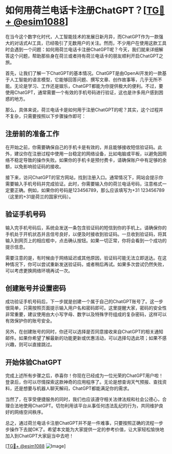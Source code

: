 # 如何用荷兰电话卡注册ChatGPT？[[TG💪+ @esim1088](https://t.me/s/esim1088)]

在当今这个数字化时代，人工智能技术的发展日新月异，而ChatGPT作为一款强大的对话式AI工具，已经吸引了无数用户的关注。然而，不少用户在使用这款工具时会遇到一个问题：如何用荷兰电话卡注册ChatGPT呢？今天，我们就来详细解答这个问题，帮助那些身在荷兰或者持有荷兰电话卡的朋友顺利开启ChatGPT之旅。

首先，让我们了解一下ChatGPT的基本情况。ChatGPT是由OpenAI开发的一款基于人工智能的语言模型，它能够回答问题、撰写文章、创作故事等，几乎无所不能。无论是学习、工作还是娱乐，ChatGPT都能为你提供极大的便利。不过，要使用ChatGPT，通常需要一个有效的手机号码进行验证，这也是许多用户感到困惑的地方。

那么，具体来说，荷兰电话卡是如何用于注册ChatGPT的呢？其实，这个过程并不复杂，只需要按照以下步骤操作即可：

## 注册前的准备工作

在开始之前，你需要确保自己的手机卡是有效的，并且能够接收短信验证码。此外，建议你在注册过程中使用一台稳定的网络设备，比如电脑或平板，以避免因网络不稳定导致的操作失败。如果你的手机卡是预付费卡，请确保账户中有足够的余额，以免影响验证码的接收。

接下来，访问ChatGPT的官方网站，找到注册入口。通常情况下，网站会提示你需要输入手机号码并完成验证。此时，你需要输入你的荷兰电话号码，注意格式一定要正确。例如，如果你的号码是123456789，那么应该填写为+31 123456789（这里的+31是荷兰的国家代码）。

## 验证手机号码

输入完手机号码后，系统会发送一条包含验证码的短信到你的手机上。请确保你的手机处于开机状态并且信号良好，以便及时接收到验证码。一旦收到验证码，将其输入到网页上的相应框中，点击确认按钮。如果一切正常，你将会看到一个成功的提示信息。

需要注意的是，有时候由于网络延迟或其他原因，验证码可能无法立即送达。在这种情况下，你可以尝试重新发送验证码，或者稍后再试。如果多次尝试仍然失败，可以考虑更换网络环境再试一次。

## 创建账号并设置密码

成功验证手机号码后，下一步就是创建一个属于自己的ChatGPT账号了。这一步很简单，只需按照页面提示输入用户名和密码即可。这里提醒大家，密码的安全性非常重要，建议使用由大小写字母、数字以及特殊字符组成的复杂密码，这样可以有效保护你的账号安全。

另外，在创建账号的同时，你还可以选择是否同意接收来自ChatGPT的相关通知邮件。如果你希望了解最新的功能更新或优惠活动，可以选择勾选此项；如果不感兴趣，则可以直接跳过。

## 开始体验ChatGPT

完成上述所有步骤之后，恭喜你！你现在已经成为一位光荣的ChatGPT用户啦！登录后，你可以尽情探索这款神奇的应用程序了。无论是想查询天气预报、查找资料，还是想要与机器人聊天解闷，ChatGPT都能满足你的需求。

当然了，在享受便捷服务的同时，我们也应该遵守相关法律法规和社会公德心，合理合法地使用ChatGPT。切勿利用该平台从事任何违法乱纪的行为，共同维护良好的网络空间秩序。

总之，通过荷兰电话卡注册ChatGPT并不是一件难事，只要按照正确的流程一步步操作下去就OK了。希望本文能为大家提供一定的参考价值，让大家轻松愉快地加入到ChatGPT大家庭当中去吧！

[[TG💪+ @esim1088](https://t.me/s/esim1088) ![Image](https://i.postimg.cc/4NQfJmqS/Snipaste-2025-05-13-00-14-12.png)]